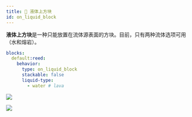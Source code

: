 ```yaml
---
title: 🌊 液体上方块
id: on_liquid_block
---
```


**液体上方块**是一种只能放置在流体源表面的方块。目前，只有两种流体选项可用（水和熔岩）。

```yaml
blocks:
  default:reed:
    behavior:
      type: on_liquid_block
      stackable: false
      liquid-type:
        - water # lava
```

![](/img/on_liquid_block_1.png)

![](/img/on_liquid_block_2.png)
